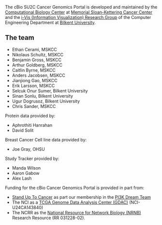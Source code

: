 The cBio SU2C Cancer Genomics Portal is developed and maintained by the [Computational Biology Center](http://cbio.mskcc.org/) at [Memorial Sloan-Kettering Cancer Center](http://www.mskcc.org/) and the [i-Vis (Information Visualization) Research Group](http://www.cs.bilkent.edu.tr/~ivis/) of the Computer Engineering Department at [Bilkent University](http://www.bilkent.edu.tr/index.html).

## The team

 * Ethan Cerami, MSKCC
 * Nikolaus Schultz, MSKCC
 * Benjamin Gross, MSKCC
 * Arthur Goldberg, MSKCC
 * Caitlin Byrne, MSKCC
 * Anders Jacobsen, MSKCC
 * Jianjiong Gao, MSKCC
 * Erik Larsson, MSKCC
 * Selcuk Onur Sumer, Bilkent University
 * Sinan Sonlu, Bilkent University
 * Ugur Dogrusoz, Bilkent University
 * Chris Sander, MSKCC

Protein data provided by:

 * Aphrothiti Hanrahan
 * David Solit

Breast Cancer Cell line data provided by:

 * Joe Gray, OHSU
 
Study Tracker provided by:

 * Manda Wilson
 * Aaron Gabow
 * Alex Lash
 
Funding for the cBio Cancer Genomics Portal is provided in part from:

  * [Stand Up To Cancer](http://standup2cancer.org/) as part our membership in the [PI3K Dream Team](http://pi3k.org/)
  * The NCI as a [TCGA Genome Data Analysis Center (GDAC)](http://tcga.cancer.gov/wwd/program/research_network/gdac.asp) (NCI-U24CA143840) 
  * The NCRR as the [National Resource for Network Biology (NRNB)](http://nrnb.org/) Research Resource (RR 031228-02).
